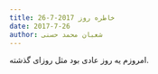 ```yaml
---
title: خاطره روز 2017-7-26
date: 2017-7-26
author: شعبان محمد حسنی
---
```


امروزم یه روز عادی بود مثل روزای گذشته.